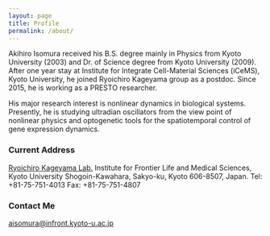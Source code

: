```yaml
---
layout: page
title: Profile
permalink: /about/
---
```

Akihiro Isomura received his B.S. degree mainly in Physics from Kyoto University (2003) and Dr. of Science degree from Kyoto University (2009). After one year stay at Institute for Integrate Cell-Material Sciences (iCeMS), Kyoto University, he joined Ryoichiro Kageyama group as a postdoc. Since 2015, he is working as a PRESTO researcher.

His major research interest is nonlinear dynamics in biological systems. Presently, he is studying ultradian oscillators from the view point of nonlinear physics and optogenetic tools for the spatiotemporal control of gene expression dynamics.

### Current Address
[Ryoichiro Kageyama Lab.](http://www.infront.kyoto-u.ac.jp/ex_ivr/Lab/Kageyama/index_English.html)
Institute for Frontier Life and Medical Sciences,
Kyoto University
Shogoin-Kawahara, Sakyo-ku,
Kyoto 606-8507, Japan.
Tel: +81-75-751-4013
Fax: +81-75-751-4807

### Contact Me

[aisomura@infront.kyoto-u.ac.jp](mailto:aisomura@infront.kyoto-u.ac.jp)
